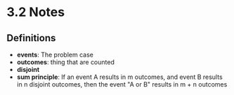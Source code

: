 # 3.2 Notes

## Definitions
- **events**: The problem case
- **outcomes**: thing that are counted
- **disjoint**
- **sum principle**: If an event A results in m outcomes, and event B results in n disjoint outcomes, then the event "A or B" results in m + n outcomes
